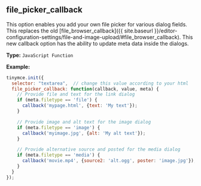 ## file_picker_callback

This option enables you add your own file picker for various dialog fields. This replaces the old [file_browser_callback]({{ site.baseurl }}/editor-configuration-settings/file-and-image-upload/#file_browser_callback). This new callback option has the ability to update meta data inside the dialogs.

**Type:** `JavaScript Function`

**Example:**

```js
tinymce.init({
  selector: "textarea",  // change this value according to your html
  file_picker_callback: function(callback, value, meta) {
    // Provide file and text for the link dialog
    if (meta.filetype == 'file') {
      callback('mypage.html', {text: 'My text'});
    }

    // Provide image and alt text for the image dialog
    if (meta.filetype == 'image') {
      callback('myimage.jpg', {alt: 'My alt text'});
    }

    // Provide alternative source and posted for the media dialog
    if (meta.filetype == 'media') {
      callback('movie.mp4', {source2: 'alt.ogg', poster: 'image.jpg'});
    }
  }
});
```
